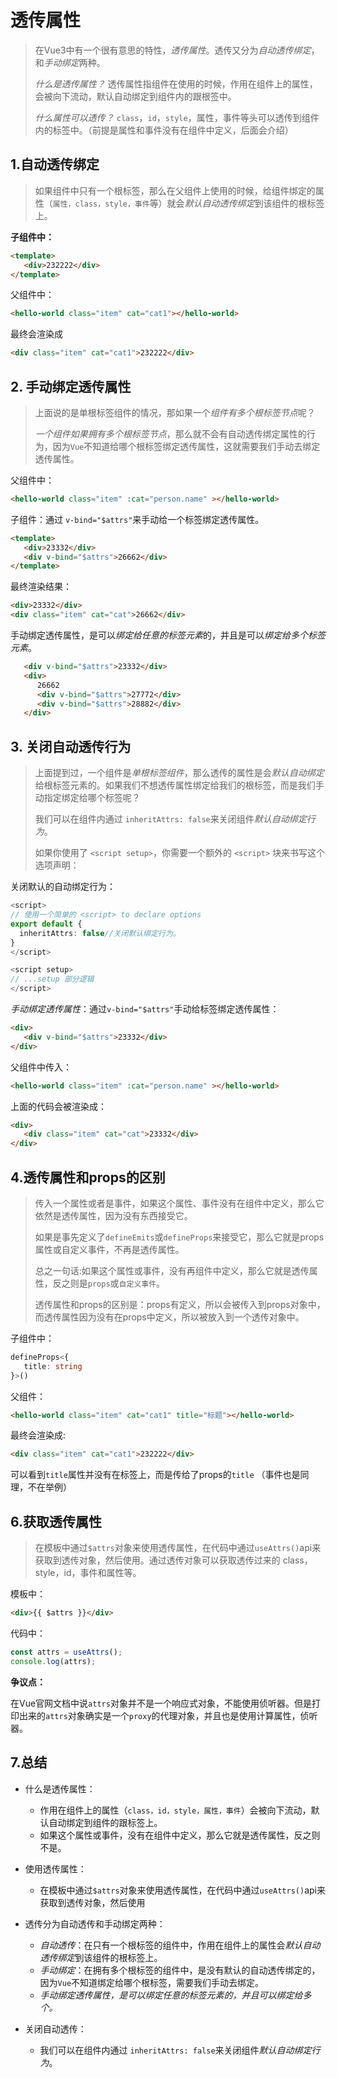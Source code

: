 # 透传属性

> 在Vue3中有一个很有意思的特性，*透传属性*。透传又分为*自动透传绑定*，和*手动绑定*两种。
>
> *什么是透传属性？* 透传属性指组件在使用的时候，作用在组件上的属性，会被向下流动，默认自动绑定到组件内的跟根签中。
>
> *什么属性可以透传？* `class`，`id`，`style`，属性，事件等头可以透传到组件内的标签中。（前提是属性和事件没有在组件中定义，后面会介绍）

## 1.自动透传绑定

> 如果组件中只有一个根标签，那么在父组件上使用的时候，给组件绑定的属性（`属性，class，style，事件`等）就会*默认自动透传绑定*到该组件的根标签上。

**子组件中：**

```html
<template>
   <div>232222</div>
</template>
```

父组件中：

```html
<hello-world class="item" cat="cat1"></hello-world>
```

最终会渲染成

```html
<div class="item" cat="cat1">232222</div>
```

## 2. 手动绑定透传属性

> 上面说的是单根标签组件的情况，那如果一个*组件有多个根标签节点*呢？
>
> *一个组件如果拥有多个根标签节点*，那么就不会有自动透传绑定属性的行为，因为`Vue`不知道给哪个根标签绑定透传属性，这就需要我们手动去绑定透传属性。

父组件中：

```html
<hello-world class="item" :cat="person.name" ></hello-world>
```

子组件：通过 `v-bind="$attrs"`来手动给一个标签绑定透传属性。

```html
<template>
   <div>23332</div>
   <div v-bind="$attrs">26662</div>
</template>
```

最终渲染结果：

```html
<div>23332</div>
<div class="item" cat="cat">26662</div>
```



手动绑定透传属性，是可以*绑定给任意的标签元素*的，并且是可以*绑定给多个标签元素*。

```html
   <div v-bind="$attrs">23332</div>
   <div>
      26662
      <div v-bind="$attrs">27772</div>
      <div v-bind="$attrs">28882</div>
   </div>
```

## 3. 关闭自动透传行为

> 上面提到过，一个组件是*单根标签组件*，那么透传的属性是会*默认自动绑定*给根标签元素的。如果我们不想透传属性绑定给我们的根标签，而是我们手动指定绑定给哪个标签呢？
>
> 我们可以在组件内通过 `inheritAttrs: false`来关闭组件*默认自动绑定行为*。
>
> 如果你使用了 `<script setup>`，你需要一个额外的 `<script>` 块来书写这个选项声明：

关闭默认的自动绑定行为：

```ts
<script>
// 使用一个简单的 <script> to declare options
export default {
  inheritAttrs: false//关闭默认绑定行为。
}
</script>

<script setup>
// ...setup 部分逻辑
</script>
```

*手动绑定透传属性*：通过`v-bind="$attrs"`手动给标签绑定透传属性：

```html
<div>
   <div v-bind="$attrs">23332</div>
</div>
```

父组件中传入：

```html
<hello-world class="item" :cat="person.name" ></hello-world>
```

上面的代码会被渲染成：

```html
<div>
   <div class="item" cat="cat">23332</div>
</div>
```

## 4.透传属性和props的区别

> 传入一个属性或者是事件，如果这个属性、事件没有在组件中定义，那么它依然是透传属性，因为没有东西接受它。
>
> 如果是事先定义了`defineEmits`或`defineProps`来接受它，那么它就是props属性或自定义事件，不再是透传属性。
>
> 总之一句话:如果这个属性或事件，没有再组件中定义，那么它就是透传属性，反之则是`props`或`自定义事件`。
>
> 透传属性和props的区别是：props有定义，所以会被传入到props对象中，而透传属性因为没有在props中定义，所以被放入到一个透传对象中。

子组件中：

```ts
defineProps<{
   title: string
}>()
```

父组件：

```html
<hello-world class="item" cat="cat1" title="标题"></hello-world>
```

最终会渲染成:

```html
<div class="item" cat="cat1">232222</div>
```

可以看到`title`属性并没有在标签上，而是传给了props的`title` （事件也是同理，不在举例）

## 6.获取透传属性

> 在模板中通过`$attrs`对象来使用透传属性，在代码中通过`useAttrs()`api来获取到透传对象，然后使用。通过透传对象可以获取透传过来的 class，style，id，事件和属性等。

模板中：

```html
<div>{{ $attrs }}</div>
```

代码中：

```ts
const attrs = useAttrs();
console.log(attrs);
```

**争议点：**

​	在Vue官网文档中说`attrs`对象并不是一个响应式对象，不能使用侦听器。但是打印出来的`attrs`对象确实是一个`proxy`的代理对象，并且也是使用计算属性，侦听器。

## 7.总结

- 什么是透传属性：
  - 作用在组件上的属性（`class，id，style，属性，事件`）会被向下流动，默认自动绑定到组件的跟标签上。
  - 如果这个属性或事件，没有在组件中定义，那么它就是透传属性，反之则不是。
- 使用透传属性：
  - 在模板中通过`$attrs`对象来使用透传属性，在代码中通过`useAttrs()`api来获取到透传对象，然后使用

- 透传分为自动透传和手动绑定两种：
  - *自动透传*：在只有一个根标签的组件中，作用在组件上的属性会*默认自动透传绑定*到该组件的根标签上。
  - *手动绑定*：在拥有多个根标签的组件中，是没有默认的自动透传绑定的，因为`Vue`不知道绑定给哪个根标签，需要我们手动去绑定。
  - *手动绑定透传属性，是可以绑定任意的标签元素的，并且可以绑定给多个。*
- 关闭自动透传：
  - 我们可以在组件内通过 `inheritAttrs: false`来关闭组件*默认自动绑定行为*。